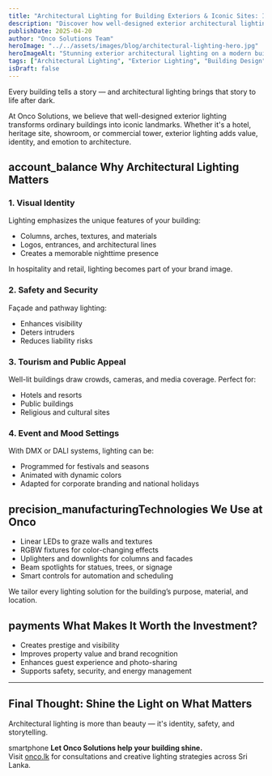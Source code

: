 ```yaml
---
title: "Architectural Lighting for Building Exteriors & Iconic Sites: Is It Worth It?"
description: "Discover how well-designed exterior architectural lighting transforms buildings into iconic landmarks, adding value, identity, and emotion. From Onco Solutions."
publishDate: 2025-04-20 
author: "Onco Solutions Team"
heroImage: "../../assets/images/blog/architectural-lighting-hero.jpg"
heroImageAlt: "Stunning exterior architectural lighting on a modern building at night"
tags: ["Architectural Lighting", "Exterior Lighting", "Building Design", "Landmarks", "Facade Lighting"]
isDraft: false
---
```



Every building tells a story — and architectural lighting brings that story to life after dark.

At Onco Solutions, we believe that well-designed exterior lighting transforms ordinary buildings into iconic landmarks. Whether it's a hotel, heritage site, showroom, or commercial tower, exterior lighting adds value, identity, and emotion to architecture.

## <span class="material-icons">account_balance</span> Why Architectural Lighting Matters

### 1. Visual Identity

Lighting emphasizes the unique features of your building:

- Columns, arches, textures, and materials  
- Logos, entrances, and architectural lines  
- Creates a memorable nighttime presence  

In hospitality and retail, lighting becomes part of your brand image.

### 2. Safety and Security

Façade and pathway lighting:

- Enhances visibility  
- Deters intruders  
- Reduces liability risks  

### 3. Tourism and Public Appeal

Well-lit buildings draw crowds, cameras, and media coverage. Perfect for:

- Hotels and resorts  
- Public buildings  
- Religious and cultural sites  

### 4. Event and Mood Settings

With DMX or DALI systems, lighting can be:

- Programmed for festivals and seasons  
- Animated with dynamic colors  
- Adapted for corporate branding and national holidays  

## <span class="material-icons">precision_manufacturing</span>Technologies We Use at Onco

- Linear LEDs to graze walls and textures  
- RGBW fixtures for color-changing effects  
- Uplighters and downlights for columns and facades  
- Beam spotlights for statues, trees, or signage  
- Smart controls for automation and scheduling  

We tailor every lighting solution for the building’s purpose, material, and location.

## <span class="material-icons">payments</span> What Makes It Worth the Investment?

- Creates prestige and visibility  
- Improves property value and brand recognition  
- Enhances guest experience and photo-sharing  
- Supports safety, security, and energy management  

---

## Final Thought: Shine the Light on What Matters

Architectural lighting is more than beauty — it's identity, safety, and storytelling.

<span class="material-icons">smartphone</span> **Let Onco Solutions help your building shine.**  
Visit [onco.lk](https://onco.lk) for consultations and creative lighting strategies across Sri Lanka.
